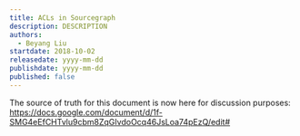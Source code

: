 ```yaml
---
title: ACLs in Sourcegraph
description: DESCRIPTION
authors:
  - Beyang Liu
startdate: 2018-10-02
releasedate: yyyy-mm-dd
publishdate: yyyy-mm-dd
published: false
---
```


The source of truth for this document is now here for discussion purposes: https://docs.google.com/document/d/1f-SMG4eEfCHTvlu9cbm8ZqGIvdoOcq46JsLoa74pEzQ/edit#
